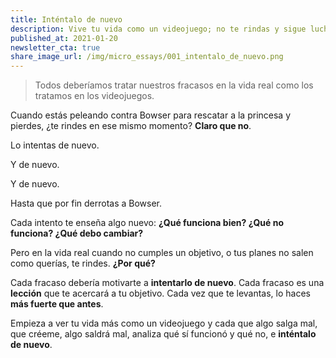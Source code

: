 ```yaml
---
title: Inténtalo de nuevo
description: Vive tu vida como un videojuego; no te rindas y sigue luchando.
published_at: 2021-01-20
newsletter_cta: true
share_image_url: /img/micro_essays/001_intentalo_de_nuevo.png
---
```


> Todos deberíamos tratar nuestros fracasos en la vida real como los tratamos en los videojuegos.

Cuando estás peleando contra Bowser para rescatar a la princesa y pierdes, ¿te rindes en ese mismo momento? **Claro que no**. 

Lo intentas de nuevo. 

Y de nuevo.

Y de nuevo.

Hasta que por fin derrotas a Bowser. 

Cada intento te enseña algo nuevo: **¿Qué funciona bien? ¿Qué no funciona? ¿Qué debo cambiar?**

Pero en la vida real cuando no cumples un objetivo, o tus planes no salen como querías, te rindes. **¿Por qué?**

Cada fracaso debería motivarte a **intentarlo de nuevo**. Cada fracaso es una **lección** que te acercará a tu objetivo. Cada vez que te levantas, lo haces **más fuerte que antes**.

Empieza a ver tu vida más como un videojuego y cada que algo salga mal, que créeme, algo saldrá mal, analiza qué sí funcionó y qué no, e **inténtalo de nuevo**.